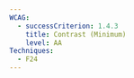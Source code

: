 ```yaml
---
WCAG:
  - successCriterion: 1.4.3
    title: Contrast (Minimum)
    level: AA
Techniques:
  - F24
---
```

